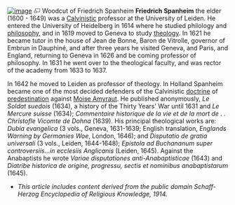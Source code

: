 [![image](images/1/1c/Spanheim.jpg)](http://www.theopedia.com/File:Spanheim.jpg)
[![image](data:image/png;base64,iVBORw0KGgoAAAANSUhEUgAAAA8AAAALCAAAAACFLIiAAAAAAnRSTlMA/1uRIrUAAABPSURBVAjXY/j///+5vXDwjAHIr26ZAgXZe8H8a/+hoIcw/9nevdVL9+79DuPvzQYZFPUezu8BMZLXgkExnD8HAu6hqv//n+HZVjD4DuUDAKlChD3fj6aPAAAAAElFTkSuQmCC)](http://www.theopedia.com/File:Spanheim.jpg "Enlarge")
Woodcut of Friedrich Spanheim
**Friedrich Spanheim** the elder (1600 - 1649) was a
[Calvinistic](Calvinism "Calvinism") professor at the University of
Leiden. He entered the University of Heidelberg in 1614 where he
studied philology and [philosophy](Philosophy "Philosophy"), and in
1619 moved to Geneva to study [theology](Theology "Theology"). In
1621 he became tutor in the house of Jean de Bonne, Baron de
Vitrolle, governor of Embrun in Dauphiné, and after three years he
visited Geneva, and Paris, and England, returning to Geneva in 1626
and be coming professor of philosophy. In 1631 he went over to the
theological faculty, and was rector of the academy from 1633 to
1637.

In 1642 he moved to Leiden as professor of theology. In Holland
Spanheim became one of the most decided defenders of the
Calvinistic [doctrine](Doctrine "Doctrine") of
[predestination](Predestination "Predestination") against
[Moise Amyraut](http://www.wikipedia.org/wiki/Moses_Amyraut "wikipedia:Moses Amyraut").
He published anonymously, *Le Soldat suedois* (1634), a history of
the Thirty Years' War until 1631 and *Le Mercure suisse* (1634);
*Commentaire historique de la vie et de la mort de . . Christofle Vicomte de Dohna*
(1639). His principal theological works are: *Dubia evangelica* (3
vols., Geneva, 1631-1639; English translation,
*Englands Warning by Germanies Woe*, London, 1646); and
*Disputatio de gratia universali* (3 vols., Leiden, 1644-1648);
*Epistola ad Buchananum super controversiis...in ecclesiis Anglicanis*
(Leiden, 1645). Against the Anabaptists he wrote
*Variae disputationes anti-Anabaptisticae* (1643) and
*Diatribe historica de origine, progressu, sectis et nominibus anabaptistarum*
(1645).

-   *This article includes content derived from the public domain Schaff-Herzog Encyclopedia of Religious Knowledge, 1914.*



